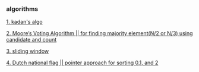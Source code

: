 ### algorithms

[1. kadan's algo ]()

[2. Moore’s Voting Algorithm || for finding majority element(N/2 or N/3) using candidate and count ]()

[3. sliding window ]()

[4. Dutch national flag || pointer approach for sorting 0,1, and 2]()
